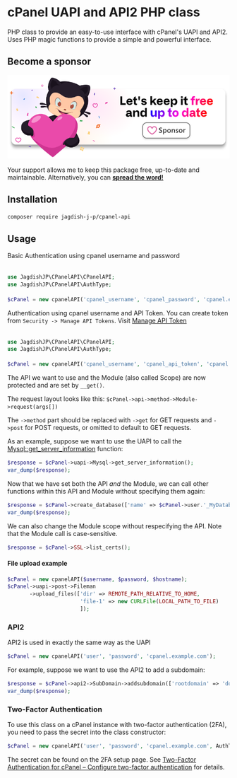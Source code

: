 cPanel UAPI and API2 PHP class
===

PHP class to provide an easy-to-use interface with cPanel's UAPI and API2.
Uses PHP magic functions to provide a simple and powerful interface.

## Become a sponsor

[![](.github/assets/support.png)](https://github.com/sponsors/Jagdish-J-P)

Your support allows me to keep this package free, up-to-date and maintainable. Alternatively, you can **[spread the word!](http://twitter.com/share?text=I+am+managing+my+cpanel+using+this+cool+PHP+package&url=https://github.com/jagdish-j-p/cpanel-api&hashtags=PHP,Laravel,CPANEL)**

## Installation

```bash
composer require jagdish-j-p/cpanel-api
```

## Usage

Basic Authentication using cpanel username and password
```php

use JagdishJP\CPanelAPI\CPanelAPI;
use JagdishJP\CPanelAPI\AuthType;

$cPanel = new cpanelAPI('cpanel_username', 'cpanel_password', 'cpanel.example.com');
```

Authentication using cpanel username and API Token. You can create token from `Security -> Manage API Tokens`. Visit [Manage API Token](https://docs.cpanel.net/cpanel/security/manage-api-tokens-in-cpanel/#overview)
```php

use JagdishJP\CPanelAPI\CPanelAPI;
use JagdishJP\CPanelAPI\AuthType;

$cPanel = new cpanelAPI('cpanel_username', 'cpanel_api_token', 'cpanel.example.com', AuthType::TOKEN);
```

The API we want to use and the Module (also called Scope) are now protected and are set by `__get()`.

The request layout looks like this: `$cPanel->api->method->Module->request(args[])`

The `->method` part should be replaced with `->get` for GET requests and `->post` for POST requests, or omitted to default to GET requests.

As an example, suppose we want to use the UAPI to call the [Mysql::get_server_information](https://api.docs.cpanel.net/openapi/cpanel/operation/Variables-get_server_information/) function:

```php
$response = $cPanel->uapi->Mysql->get_server_information();
var_dump($response);
```

Now that we have set both the API *and* the Module, we can call other functions within this API and Module without specifying them again:

```php
$response = $cPanel->create_database(['name' => $cPanel->user.'_MyDatabase']);
var_dump($response);
```

We can also change the Module scope without respecifying the API.  Note that the Module call is case-sensitive.

```php
$response = $cPanel->SSL->list_certs();
```

#### File upload example

```php
$cPanel = new cpanelAPI($username, $password, $hostname);
$cPanel->uapi->post->Fileman
       ->upload_files(['dir' => REMOTE_PATH_RELATIVE_TO_HOME,
                       'file-1' => new CURLFile(LOCAL_PATH_TO_FILE)
                       ]);
```

### API2

API2 is used in exactly the same way as the UAPI

```php
$cPanel = new cpanelAPI('user', 'password', 'cpanel.example.com');
```

For example, suppose we want to use the API2 to add a subdomain:

```php
$response = $cPanel->api2->SubDomain->addsubdomain(['rootdomain' => 'domain.com', 'domain' => 'sub']);
var_dump($response);
```

### Two-Factor Authentication

To use this class on a cPanel instance with two-factor authentication (2FA), you need to pass the secret into the class constructor:

```php
$cPanel = new cpanelAPI('user', 'password', 'cpanel.example.com', AuthType::BASIC, 'secret');
```

The secret can be found on the 2FA setup page. See [Two-Factor Authentication for cPanel – Configure two-factor authentication](https://documentation.cpanel.net/display/ALD/Two-Factor+Authentication+for+cPanel#Two-FactorAuthenticationforcPanel-Configure2FA) for details.
